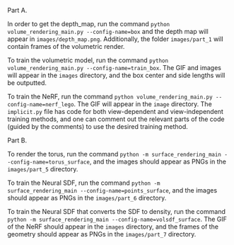
Part A.

In order to get the depth_map, run the command `python volume_rendering_main.py --config-name=box` and the depth map will appear in `images/depth_map.png`. Additionally, the folder `images/part_1` will contain frames of the volumetric render.

To train the volumetric model, run the command `python volume_rendering_main.py --config-name=train_box`. The GIF and images will appear in the `images` directory, and the box center and side lengths will be outputted.

To train the NeRF, run the command `python volume_rendering_main.py --config-name=nerf_lego`. The GIF will appear in the `image` directory. The `implicit.py` file has code for both view-dependent and view-independent training methods, and one can comment out the relevant parts of the code (guided by the comments) to use the desired training method.

Part B.

To render the torus, run the command `python -m surface_rendering_main --config-name=torus_surface`, and the images should appear as PNGs in the `images/part_5` directory.

To train the Neural SDF, run the command `python -m surface_rendering_main --config-name=points_surface`, and the images should appear as PNGs in the `images/part_6` directory.

To train the Neural SDF that converts the SDF to density, run the command `python -m surface_rendering_main --config-name=volsdf_surface`. The GIF of the NeRF should appear in the `images` directory, and the frames of the geometry should appear as PNGs in the `images/part_7` directory.
